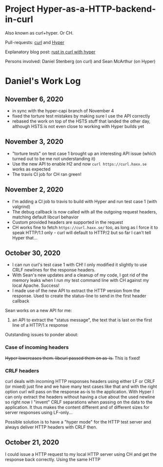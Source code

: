 # Project Hyper-as-a-HTTP-backend-in-curl

Also known as curl+hyper. Or CH.

Pull-requests: [curl](https://github.com/curl/curl/pull/6110) and [Hyper](https://github.com/hyperium/hyper/pull/2278)

Explanatory blog post: [rust in curl with hyper](https://daniel.haxx.se/blog/2020/10/09/rust-in-curl-with-hyper/)

Persons involved: Daniel Stenberg (on curl) and Sean McArthur (on Hyper)

# Daniel's Work Log

## November 6, 2020

- in sync with the hyper-capi branch of November 4
- fixed the torture test mistakes by making sure I use the API correctly
- rebased the work on top of the HSTS stuff that landed the other day, although HSTS is not even close to working with Hyper builds yet


## November 3, 2020

- "torture tests" on test case 1 brought up an interesting API issue (which turned out to be me not understanding it)
- Use the new API to enable H2 and now `curl https://curl.haxx.se` works as expected
- The travis CI job for CH ran green!

## November 2, 2020

- I'm adding a CI job to travis to build with Hyper and run test case 1 (with valgrind)
- The debug callback is now called with all the outgoing request headers, matching default libcurl behavior
- Custom provided headers are supported in the request 
- CH works fine to fetch `https://curl.haxx.se/` too, as long as I force it to speak HTTP/1.1 only - curl will default to HTTP/2 but so far I can't tell Hyper that...

## October 30, 2020

- I can run curl's test case 1 with CH! I only modified it slightly to use CRLF newlines for the response headers.
- With Sean's new updates and a cleanup of my code, I got rid of the memory leaks when I run my test command line with CH against my local Apache. Success!
- I made use of the new API to extract the HTTP version from the response. Used to create the status-line to send in the first header callback

Sean works on a new API for me:
 1. an API to extract the "status message", the text that is last on the first line of a HTTP/1.x response

Outstanding issues to ponder about:

### Case of incoming headers

~~Hyper lowercases them. libcurl passed them on as-is.~~ This is fixed!

### CRLF headers

curl deals with incoming HTTP responses headers using either LF or CRLF (or mixed) just fine and we have many test cases like that and with the right option curl will pass on the response as-is to the application. With Hyper I can only extract the headers without having a clue about the used newline so right now I "invent" CRLF separations when passing on the data to the application. It thus makes the content different and of different sizes for server responses using LF-only...

Possible solution is to have a "hyper mode" for the HTTP test server and always deliver HTTP headers with CRLF then.

## October 21, 2020

I could issue a HTTP request to my local HTTP server using CH and get the response back correctly. Using the same HTTP 
